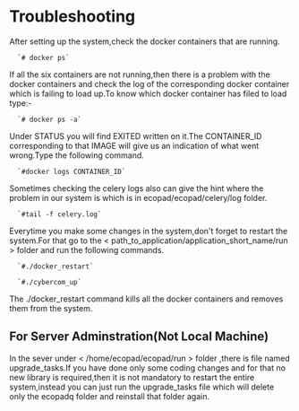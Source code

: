 Troubleshooting
=================

After setting up the system,check the docker containers that are running.

      `# docker ps`
      
If all the six containers are not running,then there is a problem with the docker containers and check the log of the corresponding docker container which is failing to load up.To know which docker container has filed to load type:-

      `# docker ps -a`
      
Under STATUS you will find EXITED written on it.The CONTAINER_ID corresponding to that IMAGE will give us an indication of what went wrong.Type the following command. 
      
      `#docker logs CONTAINER_ID`
      
Sometimes checking the celery logs also can give the hint where the problem in our system is which is in ecopad/ecopad/celery/log folder.

      `#tail -f celery.log`
      
Everytime you make some changes in the system,don't forget to restart the system.For that go to the                       \< path_to_application/application_short_name/run \> folder and run the following commands.

      `#./docker_restart`
      
      `#./cybercom_up`
      
The ./docker_restart command kills all the docker containers and removes them from the system.

For Server Adminstration(Not Local Machine)
-------------------------------------------

In the sever under \< /home/ecopad/ecopad/run \> folder ,there is file named upgrade_tasks.If you have done only some coding changes and for that no new library is required,then it is not mandatory to restart the entire system,instead you can just run the upgrade_tasks file which will delete only the ecopadq folder and reinstall that folder again.
